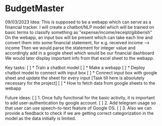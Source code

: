 # BudgetMaster

09/03/2023
Idea:
This is supposed to be a webapp which can serve as a financial tracker.
I will create a chatbot/NLP model which will be trained on basic terms to classify something as "expense/income/receipt/gibberish"
On the webapp, an input box will be present which can take each line and convert them into some financial statement, 
  for e.g. received income --> income
Then we would parse the statement for integer value and accordingly add in a google sheet which would be our financial dashboard
We would later display important info from that excel sheet to the webapp.

Key tasks: 
[ ] * Train a chatbot model 
[ ] * Make a webapp
[ ] * Deploy chatbot model to connect with input box
[ ] * Connect input box with google sheet and update the sheet for every input [Task till here is absolutely necessary for the project]
[ ] * How to fetch data from google sheets to the webapp 

Future ideas:
[ ] 1. Once fully functional for the basic activity, it is important to add user-authentication by google account.
[ ] 2. Add telegram usage so that user can use speech-to-text feature of Google OS.
[ ] 3. Also we can provide a feedback to check if we are getting correct categorization in the model as the data initially is limited.
  
